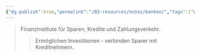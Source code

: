 ```yaml
---
{"dg-publish":true,"permalink":"/02-resources/notes/banken/","tags":["wirtschaft/finanzsektor"],"noteIcon":"","updated":"2025-08-28T17:45:54.000+02:00"}
---
```


>Finanzinstitute für Sparen, Kredite und Zahlungsverkehr.
>>Ermöglichen Investitionen - verbinden Sparer mit Kreditnehmern.
